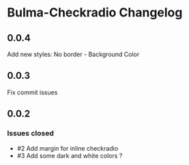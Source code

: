 # Bulma-Checkradio Changelog

## 0.0.4

Add new styles: No border - Background Color

## 0.0.3

Fix commit issues

## 0.0.2

### Issues closed

* #2 Add margin for inline checkradio
* #3 Add some dark and white colors ?

